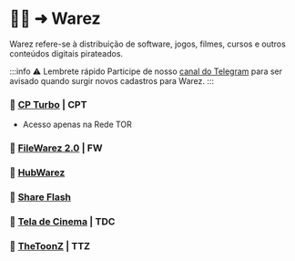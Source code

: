 # 🏴‍☠️ ➜ Warez

Warez refere-se à distribuição de software, jogos, filmes, cursos e outros conteúdos digitais pirateados. 

:::info ⚠️ Lembrete rápido
Participe de nosso [canal do Telegram](https://t.me/trackerslist) para ser avisado quando surgir novos cadastros para Warez.
:::

### 🧲 [CP Turbo](http://cptv3ofjaw2hr5fqdhnno5qazsy3a6fz6yj2w6t2n2udvqfypsa3u7qd.onion/cpt/login/) | CPT
- Acesso apenas na Rede TOR

### 🧲 [FileWarez 2.0](https://filewarez.club/) | FW

### 🧲 [HubWarez](https://hubwarez.tv/forum/register.php)

### 🧲 [Share Flash](https://www.shareflash.xyz/)

### 🧲 [Tela de Cinema](https://teladecinema.forumeiros.com/) | TDC

### 🧲 [TheToonZ](https://www.thetoonz.com/) | TTZ
